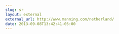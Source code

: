 ```yaml
---
slug: sr
layout: external
external_url: http://www.manning.com/netherland/
date: 2013-09-08T13:42:41-05:00
---
```

